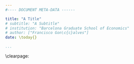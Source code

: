 ```yaml
---
#---- DOCUMENT META-DATA ------

title: "A Title"
# subtitle: "A Subtitle"
# institution: "Barcelona Graduate School of Economics"
# author: ["Francisco Gon\c{c}alves"]
date: \today{}

...
```

\clearpage:


#

